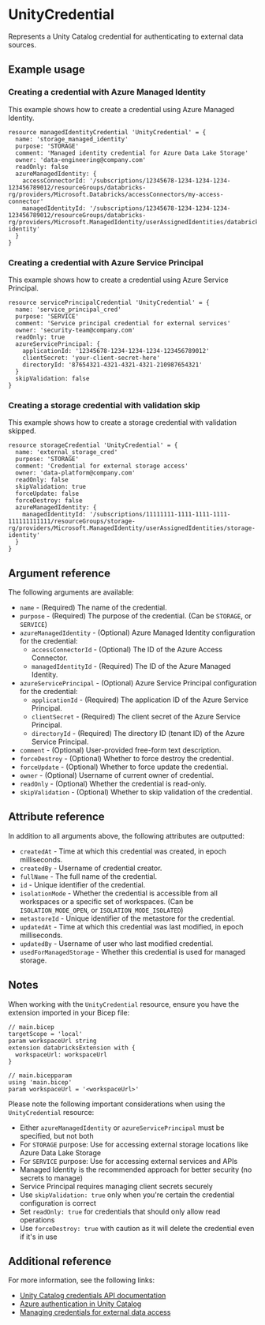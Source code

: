 ﻿---
category: "Unity Catalog"
---

# UnityCredential

Represents a Unity Catalog credential for authenticating to external data sources.

## Example usage

### Creating a credential with Azure Managed Identity

This example shows how to create a credential using Azure Managed Identity.

```bicep
resource managedIdentityCredential 'UnityCredential' = {
  name: 'storage_managed_identity'
  purpose: 'STORAGE'
  comment: 'Managed identity credential for Azure Data Lake Storage'
  owner: 'data-engineering@company.com'
  readOnly: false
  azureManagedIdentity: {
    accessConnectorId: '/subscriptions/12345678-1234-1234-1234-123456789012/resourceGroups/databricks-rg/providers/Microsoft.Databricks/accessConnectors/my-access-connector'
    managedIdentityId: '/subscriptions/12345678-1234-1234-1234-123456789012/resourceGroups/databricks-rg/providers/Microsoft.ManagedIdentity/userAssignedIdentities/databricks-identity'
  }
}
```

### Creating a credential with Azure Service Principal

This example shows how to create a credential using Azure Service Principal.

```bicep
resource servicePrincipalCredential 'UnityCredential' = {
  name: 'service_principal_cred'
  purpose: 'SERVICE'
  comment: 'Service principal credential for external services'
  owner: 'security-team@company.com'
  readOnly: true
  azureServicePrincipal: {
    applicationId: '12345678-1234-1234-1234-123456789012'
    clientSecret: 'your-client-secret-here'
    directoryId: '87654321-4321-4321-4321-210987654321'
  }
  skipValidation: false
}
```

### Creating a storage credential with validation skip

This example shows how to create a storage credential with validation skipped.

```bicep
resource storageCredential 'UnityCredential' = {
  name: 'external_storage_cred'
  purpose: 'STORAGE'
  comment: 'Credential for external storage access'
  owner: 'data-platform@company.com'
  readOnly: false
  skipValidation: true
  forceUpdate: false
  forceDestroy: false
  azureManagedIdentity: {
    managedIdentityId: '/subscriptions/11111111-1111-1111-1111-111111111111/resourceGroups/storage-rg/providers/Microsoft.ManagedIdentity/userAssignedIdentities/storage-identity'
  }
}
```

## Argument reference

The following arguments are available:

- `name` - (Required) The name of the credential.
- `purpose` - (Required) The purpose of the credential. (Can be `STORAGE`, or `SERVICE`)
- `azureManagedIdentity` - (Optional) Azure Managed Identity configuration for the credential:
  - `accessConnectorId` - (Optional) The ID of the Azure Access Connector.
  - `managedIdentityId` - (Required) The ID of the Azure Managed Identity.
- `azureServicePrincipal` - (Optional) Azure Service Principal configuration for the credential:
  - `applicationId` - (Required) The application ID of the Azure Service Principal.
  - `clientSecret` - (Required) The client secret of the Azure Service Principal.
  - `directoryId` - (Required) The directory ID (tenant ID) of the Azure Service Principal.
- `comment` - (Optional) User-provided free-form text description.
- `forceDestroy` - (Optional) Whether to force destroy the credential.
- `forceUpdate` - (Optional) Whether to force update the credential.
- `owner` - (Optional) Username of current owner of credential.
- `readOnly` - (Optional) Whether the credential is read-only.
- `skipValidation` - (Optional) Whether to skip validation of the credential.

## Attribute reference

In addition to all arguments above, the following attributes are outputted:

- `createdAt` - Time at which this credential was created, in epoch milliseconds.
- `createdBy` - Username of credential creator.
- `fullName` - The full name of the credential.
- `id` - Unique identifier of the credential.
- `isolationMode` - Whether the credential is accessible from all workspaces or a specific set of workspaces. (Can be `ISOLATION_MODE_OPEN`, or `ISOLATION_MODE_ISOLATED`)
- `metastoreId` - Unique identifier of the metastore for the credential.
- `updatedAt` - Time at which this credential was last modified, in epoch milliseconds.
- `updatedBy` - Username of user who last modified credential.
- `usedForManagedStorage` - Whether this credential is used for managed storage.

## Notes

When working with the `UnityCredential` resource, ensure you have the extension imported in your Bicep file:

```bicep
// main.bicep
targetScope = 'local'
param workspaceUrl string
extension databricksExtension with {
  workspaceUrl: workspaceUrl
}

// main.bicepparam
using 'main.bicep'
param workspaceUrl = '<workspaceUrl>'
```

Please note the following important considerations when using the `UnityCredential` resource:

- Either `azureManagedIdentity` or `azureServicePrincipal` must be specified, but not both
- For `STORAGE` purpose: Use for accessing external storage locations like Azure Data Lake Storage
- For `SERVICE` purpose: Use for accessing external services and APIs
- Managed Identity is the recommended approach for better security (no secrets to manage)
- Service Principal requires managing client secrets securely
- Use `skipValidation: true` only when you're certain the credential configuration is correct
- Set `readOnly: true` for credentials that should only allow read operations
- Use `forceDestroy: true` with caution as it will delete the credential even if it's in use

## Additional reference

For more information, see the following links:

- [Unity Catalog credentials API documentation][00]
- [Azure authentication in Unity Catalog][01]
- [Managing credentials for external data access][02]

<!-- Link reference definitions -->
[00]: https://docs.databricks.com/api/azure/workspace/credentials/create
[01]: https://docs.databricks.com/connect/unity-catalog/azure-credentials.html
[02]: https://docs.databricks.com/data-governance/unity-catalog/manage-external-locations-and-credentials.html

